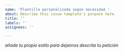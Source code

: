 ```yaml
---
name: 'Plantilla personalizada según necesidad '
about: Describe this issue template's purpose here.
title: ''
labels: ''
assignees: ''

---
```


*añade tu propio estilo para dejarnos descrita tu petición*
